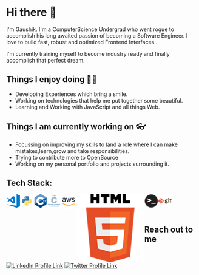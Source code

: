 


# Hi there 👋

I'm Gaushik. I'm a ComputerScience Undergrad who went rogue to accomplish his long awaited passion of becoming a Software Engineer. I love to build fast, robust and optimized Frontend Interfaces .

I'm currently training myself to become industry ready and finally accomplish that perfect dream.


## Things I enjoy doing 👩‍💻

- Developing Experiences which bring a smile.
- Working on technologies that help me put together some beautiful.
- Learning and Working with JavaScript and all things Web.


## Things I am currently working on 👓

- Focussing on improving my skills to land a role where I can make mistakes,learn,grow and take responsibilities. 
- Trying to contribute more to OpenSource 
- Working on my personal portfolio and projects surrounding it.

## Tech Stack:

<img align="left" alt="Visual Studio Code" width="36px" src="https://raw.githubusercontent.com/github/explore/80688e429a7d4ef2fca1e82350fe8e3517d3494d/topics/visual-studio-code/visual-studio-code.png" />  <img align="left" width="36px" src="https://raw.githubusercontent.com/github/explore/80688e429a7d4ef2fca1e82350fe8e3517d3494d/topics/python/python.png" />  <img align="left" width="36px" src="https://raw.githubusercontent.com/github/explore/80688e429a7d4ef2fca1e82350fe8e3517d3494d/topics/cpp/cpp.png" />  <img align="left" width="36px" src="https://raw.githubusercontent.com/github/explore/80688e429a7d4ef2fca1e82350fe8e3517d3494d/topics/c/c.png" />  <img align="left" width="40px" src="https://raw.githubusercontent.com/github/explore/fbceb94436312b6dacde68d122a5b9c7d11f9524/topics/aws/aws.png" />  <img align="left" width="180px" src="https://raw.githubusercontent.com/github/explore/80688e429a7d4ef2fca1e82350fe8e3517d3494d/topics/html/html.png" /> <img align="left" width="36px" src="https://raw.githubusercontent.com/github/explore/80688e429a7d4ef2fca1e82350fe8e3517d3494d/topics/terminal/terminal.png" /> <img align="left" width="36px" src="https://raw.githubusercontent.com/github/explore/80688e429a7d4ef2fca1e82350fe8e3517d3494d/topics/git/git.png" /> 


<br>
<br/>
<br>


## Reach out to me 

<a href="linkedin.com/in/gaushik-m-r-08a58a135/" target="_blank"><img src="https://user-images.githubusercontent.com/49617450/87217717-066d5680-c36a-11ea-8baa-79bc75c477a9.png" alt="LinkedIn Profile Link"/></a>
<a href="" target="_blank"><img src="https://user-images.githubusercontent.com/49617450/87217720-0a997400-c36a-11ea-9dac-630fb39abf8e.png" alt="Twitter Profile Link"/></a>
